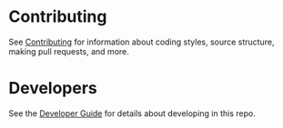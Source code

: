 # Contributing 

See [Contributing](Documentation/contributing.md) for information about coding styles, source structure, making
pull requests, and more.

# Developers

See the [Developer Guide](Documentation/developer-guide.md) for details about developing in this repo.
